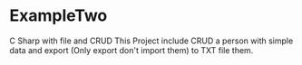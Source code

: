 # ExampleTwo
C Sharp with file and CRUD
This Project include CRUD a person with simple data and export (Only export don't import them) to TXT file them.

